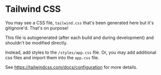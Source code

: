 # Tailwind CSS

You may see a CSS file, `tailwind.css` that's been generated here but it's gitignore'd. That's on purpose!

This file is autogenerated (after each build and during development) and shouldn't be modified directly.

Instead, add styles to the `/styles/app.css` file.
Or, you may add additional css files and import them into the `app.css` file.

See https://tailwindcss.com/docs/configuration for more details.
